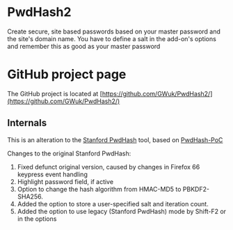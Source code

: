 # PwdHash2
Create secure, site based passwords based on your master password and the site's domain name.
You have to define a salt in the add-on's options and remember this as good as your master password

# GitHub project page
The GitHub project is located at [https://github.com/GWuk/PwdHash2/](https://github.com/GWuk/PwdHash2/)

## Internals
This is an alteration to the [Stanford PwdHash](https://www.pwdhash.com/) tool, based on [PwdHash-PoC](https://github.com/llewelld/pwdhash-poc) 

Changes to the original Stanford PwdHash:
1. Fixed defunct original version, caused by changes in Firefox 66 keypress event handling
2. Highlight password field, if active
3. Option to change the hash algorithm from HMAC-MD5 to PBKDF2-SHA256.
4. Added the option to store a user-specified salt and iteration count.
5. Added the option to use legacy (Stanford PwdHash) mode by Shift-F2 or in the options
